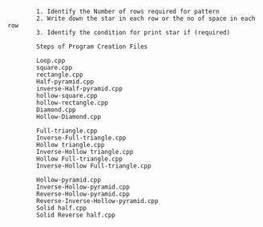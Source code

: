 <!-- Steps to follow when you build program for patterns -->

            1. Identify the Number of rows required for pattern
            2. Write down the star in each row or the no of space in each row
            3. Identify the condition for print star if (required)

            Steps of Program Creation Files

            Loop.cpp
            square.cpp
            rectangle.cpp
            Half-pyramid.cpp
            inverse-Half-pyramid.cpp
            hollow-square.cpp
            hollow-rectangle.cpp
            Diamond.cpp
            Hollow-Diamond.cpp

            Full-triangle.cpp
            Inverse-Full-triangle.cpp
            Hollow triangle.cpp
            Inverse-Hollow triangle.cpp
            Hollow Full-triangle.cpp
            Inverse-Hollow Full-triangle.cpp

            Hollow-pyramid.cpp
            Inverse-Hollow-pyramid.cpp
            Reverse-Hollow-pyramid.cpp
            Reverse-Inverse-Hollow-pyramid.cpp
            Solid half.cpp
            Solid Reverse half.cpp
